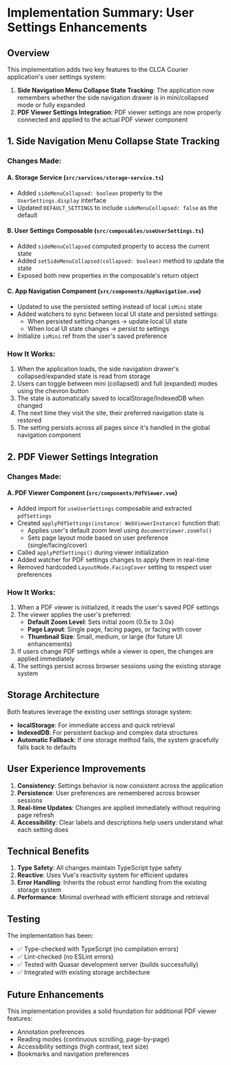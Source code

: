 # Implementation Summary: User Settings Enhancements

## Overview

This implementation adds two key features to the CLCA Courier application's user settings system:

1. **Side Navigation Menu Collapse State Tracking**: The application now remembers whether the side navigation drawer is in mini/collapsed mode or fully expanded
2. **PDF Viewer Settings Integration**: PDF viewer settings are now properly connected and applied to the actual PDF viewer component

## 1. Side Navigation Menu Collapse State Tracking

### Changes Made:

#### A. Storage Service (`src/services/storage-service.ts`)

- Added `sideMenuCollapsed: boolean` property to the `UserSettings.display` interface
- Updated `DEFAULT_SETTINGS` to include `sideMenuCollapsed: false` as the default

#### B. User Settings Composable (`src/composables/useUserSettings.ts`)

- Added `sideMenuCollapsed` computed property to access the current state
- Added `setSideMenuCollapsed(collapsed: boolean)` method to update the state
- Exposed both new properties in the composable's return object

#### C. App Navigation Component (`src/components/AppNavigation.vue`)

- Updated to use the persisted setting instead of local `isMini` state
- Added watchers to sync between local UI state and persisted settings:
  - When persisted setting changes → update local UI state
  - When local UI state changes → persist to settings
- Initialize `isMini` ref from the user's saved preference

### How It Works:

1. When the application loads, the side navigation drawer's collapsed/expanded state is read from storage
2. Users can toggle between mini (collapsed) and full (expanded) modes using the chevron button
3. The state is automatically saved to localStorage/IndexedDB when changed
4. The next time they visit the site, their preferred navigation state is restored
5. The setting persists across all pages since it's handled in the global navigation component

## 2. PDF Viewer Settings Integration

### Changes Made:

#### A. PDF Viewer Component (`src/components/PdfViewer.vue`)

- Added import for `useUserSettings` composable and extracted `pdfSettings`
- Created `applyPdfSettings(instance: WebViewerInstance)` function that:
  - Applies user's default zoom level using `documentViewer.zoomTo()`
  - Sets page layout mode based on user preference (single/facing/cover)
- Called `applyPdfSettings()` during viewer initialization
- Added watcher for PDF settings changes to apply them in real-time
- Removed hardcoded `LayoutMode.FacingCover` setting to respect user preferences

### How It Works:

1. When a PDF viewer is initialized, it reads the user's saved PDF settings
2. The viewer applies the user's preferred:
   - **Default Zoom Level**: Sets initial zoom (0.5x to 3.0x)
   - **Page Layout**: Single page, facing pages, or facing with cover
   - **Thumbnail Size**: Small, medium, or large (for future UI enhancements)
3. If users change PDF settings while a viewer is open, the changes are applied immediately
4. The settings persist across browser sessions using the existing storage system

## Storage Architecture

Both features leverage the existing user settings storage system:

- **localStorage**: For immediate access and quick retrieval
- **IndexedDB**: For persistent backup and complex data structures
- **Automatic Fallback**: If one storage method fails, the system gracefully falls back to defaults

## User Experience Improvements

1. **Consistency**: Settings behavior is now consistent across the application
2. **Persistence**: User preferences are remembered across browser sessions
3. **Real-time Updates**: Changes are applied immediately without requiring page refresh
4. **Accessibility**: Clear labels and descriptions help users understand what each setting does

## Technical Benefits

1. **Type Safety**: All changes maintain TypeScript type safety
2. **Reactive**: Uses Vue's reactivity system for efficient updates
3. **Error Handling**: Inherits the robust error handling from the existing storage system
4. **Performance**: Minimal overhead with efficient storage and retrieval

## Testing

The implementation has been:

- ✅ Type-checked with TypeScript (no compilation errors)
- ✅ Lint-checked (no ESLint errors)
- ✅ Tested with Quasar development server (builds successfully)
- ✅ Integrated with existing storage architecture

## Future Enhancements

This implementation provides a solid foundation for additional PDF viewer features:

- Annotation preferences
- Reading modes (continuous scrolling, page-by-page)
- Accessibility settings (high contrast, text size)
- Bookmarks and navigation preferences
